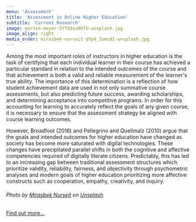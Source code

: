 ```yaml
---
menu: 'Assessment'
title: 'Assessment in Online Higher Education'
subtitle: 'Current Research'
image: marvin-meyer-SYTO3xs06fU-unsplash.jpg
image_align: right
media_order: mirasbek-nurseit-dYp4_IomzdI-unsplash.jpg
---
```


Among the most important roles of instructors in higher education is the task of certifying that each individual learner in their course has achieved a particular standard in relation to the intended outcomes of the course and that achievement is both a valid and reliable measurement of the learner's true ability. The importance of this determination is a reflection of how student achievement data are used in not only summative course assessments, but also predicting future success, awarding scholarships, and determining acceptance into competitive programs. In order for this accounting for learning to accurately reflect the goals of any given course, it is necessary to ensure that the assessment strategy be aligned with course learning outcomes.

However, Broadfoot (2016) and Pellegrino and Quellmalz (2010) argue that the goals and intended outcomes for higher education have changed as society has become more saturated with digital technologies. These changes have precipitated parallel shifts in both the cognitive and affective competencies required of digitally literate citizens. Predictably, this has led to an increasing gap between traditional assessment structures which prioritize validity, reliability, fairness, and objectivity through psychometric analyses and modern goals of higher education prioritizing more affective constructs such as cooperation, empathy, creativity, and inquiry.
###### <span>Photo by <a href="https://unsplash.com/@mirvsbek?utm_source=unsplash&amp;utm_medium=referral&amp;utm_content=creditCopyText">Mirasbek Nurseit</a> on <a href="https://unsplash.com/s/photos/computer?utm_source=unsplash&amp;utm_medium=referral&amp;utm_content=creditCopyText">Unsplash</a></span>

[Find out more...](https://cmadland.github.io/diss1?classes=btn,mt-4,w-content,block)

